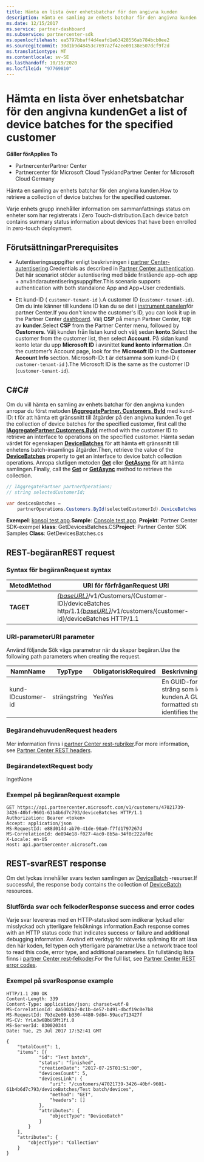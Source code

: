 ```yaml
---
title: Hämta en lista över enhetsbatchar för den angivna kunden
description: Hämta en samling av enhets batchar för den angivna kunden.
ms.date: 12/15/2017
ms.service: partner-dashboard
ms.subservice: partnercenter-sdk
ms.openlocfilehash: ea5797bbaff4d4eafd1e63428556ab784bcb0ee2
ms.sourcegitcommit: 30d1b9d48453c7697a2f42ee09138e507dcf9f2d
ms.translationtype: MT
ms.contentlocale: sv-SE
ms.lasthandoff: 10/19/2020
ms.locfileid: "97769810"
---
```

# <a name="get-a-list-of-device-batches-for-the-specified-customer"></a><span data-ttu-id="7f655-103">Hämta en lista över enhetsbatchar för den angivna kunden</span><span class="sxs-lookup"><span data-stu-id="7f655-103">Get a list of device batches for the specified customer</span></span>

<span data-ttu-id="7f655-104">**Gäller för**</span><span class="sxs-lookup"><span data-stu-id="7f655-104">**Applies To**</span></span>

- <span data-ttu-id="7f655-105">Partnercenter</span><span class="sxs-lookup"><span data-stu-id="7f655-105">Partner Center</span></span>
- <span data-ttu-id="7f655-106">Partnercenter för Microsoft Cloud Tyskland</span><span class="sxs-lookup"><span data-stu-id="7f655-106">Partner Center for Microsoft Cloud Germany</span></span>

<span data-ttu-id="7f655-107">Hämta en samling av enhets batchar för den angivna kunden.</span><span class="sxs-lookup"><span data-stu-id="7f655-107">How to retrieve a collection of device batches for the specified customer.</span></span>

<span data-ttu-id="7f655-108">Varje enhets grupp innehåller information om sammanfattnings status om enheter som har registrerats i Zero Touch-distribution.</span><span class="sxs-lookup"><span data-stu-id="7f655-108">Each device batch contains summary status information about devices that have been enrolled in zero-touch deployment.</span></span>

## <a name="prerequisites"></a><span data-ttu-id="7f655-109">Förutsättningar</span><span class="sxs-lookup"><span data-stu-id="7f655-109">Prerequisites</span></span>

- <span data-ttu-id="7f655-110">Autentiseringsuppgifter enligt beskrivningen i [partner Center-autentisering](partner-center-authentication.md).</span><span class="sxs-lookup"><span data-stu-id="7f655-110">Credentials as described in [Partner Center authentication](partner-center-authentication.md).</span></span> <span data-ttu-id="7f655-111">Det här scenariot stöder autentisering med både fristående app-och app + användarautentiseringsuppgifter.</span><span class="sxs-lookup"><span data-stu-id="7f655-111">This scenario supports authentication with both standalone App and App+User credentials.</span></span>

- <span data-ttu-id="7f655-112">Ett kund-ID ( `customer-tenant-id` ).</span><span class="sxs-lookup"><span data-stu-id="7f655-112">A customer ID (`customer-tenant-id`).</span></span> <span data-ttu-id="7f655-113">Om du inte känner till kundens ID kan du se det i [instrument panelen](https://partner.microsoft.com/dashboard)för partner Center.</span><span class="sxs-lookup"><span data-stu-id="7f655-113">If you don't know the customer's ID, you can look it up in the Partner Center [dashboard](https://partner.microsoft.com/dashboard).</span></span> <span data-ttu-id="7f655-114">Välj **CSP** på menyn Partner Center, följt av **kunder**.</span><span class="sxs-lookup"><span data-stu-id="7f655-114">Select **CSP** from the Partner Center menu, followed by **Customers**.</span></span> <span data-ttu-id="7f655-115">Välj kunden från listan kund och välj sedan **konto**.</span><span class="sxs-lookup"><span data-stu-id="7f655-115">Select the customer from the customer list, then select **Account**.</span></span> <span data-ttu-id="7f655-116">På sidan kund konto letar du upp **Microsoft ID** i avsnittet **kund konto information** .</span><span class="sxs-lookup"><span data-stu-id="7f655-116">On the customer’s Account page, look for the **Microsoft ID** in the **Customer Account Info** section.</span></span> <span data-ttu-id="7f655-117">Microsoft-ID: t är detsamma som kund-ID ( `customer-tenant-id` ).</span><span class="sxs-lookup"><span data-stu-id="7f655-117">The Microsoft ID is the same as the customer ID  (`customer-tenant-id`).</span></span>

## <a name="c"></a><span data-ttu-id="7f655-118">C\#</span><span class="sxs-lookup"><span data-stu-id="7f655-118">C\#</span></span>

<span data-ttu-id="7f655-119">Om du vill hämta en samling av enhets batchar för den angivna kunden anropar du först metoden [**IAggregatePartner. Customers. ById**](/dotnet/api/microsoft.store.partnercenter.customers.icustomercollection.byid) med kund-ID: t för att hämta ett gränssnitt till åtgärder på den angivna kunden.</span><span class="sxs-lookup"><span data-stu-id="7f655-119">To get the collection of device batches for the specified customer, first call the [**IAggregatePartner.Customers.ById**](/dotnet/api/microsoft.store.partnercenter.customers.icustomercollection.byid) method with the customer ID to retrieve an interface to operations on the specified customer.</span></span> <span data-ttu-id="7f655-120">Hämta sedan värdet för egenskapen [**DeviceBatches**](/dotnet/api/microsoft.store.partnercenter.customers.icustomer.devicebatches) för att hämta ett gränssnitt till enhetens batch-insamlings åtgärder.</span><span class="sxs-lookup"><span data-stu-id="7f655-120">Then, retrieve the value of the [**DeviceBatches**](/dotnet/api/microsoft.store.partnercenter.customers.icustomer.devicebatches) property to get an interface to device batch collection operations.</span></span> <span data-ttu-id="7f655-121">Anropa slutligen metoden [**Get**](/dotnet/api/microsoft.store.partnercenter.devicesdeployment.idevicesbatchcollection.get) eller [**GetAsync**](/dotnet/api/microsoft.store.partnercenter.devicesdeployment.idevicesbatchcollection.getasync) för att hämta samlingen.</span><span class="sxs-lookup"><span data-stu-id="7f655-121">Finally, call the [**Get**](/dotnet/api/microsoft.store.partnercenter.devicesdeployment.idevicesbatchcollection.get) or [**GetAsync**](/dotnet/api/microsoft.store.partnercenter.devicesdeployment.idevicesbatchcollection.getasync) method to retrieve the collection.</span></span>

``` csharp
// IAggregatePartner partnerOperations;
// string selectedCustomerId;

var devicesBatches =
    partnerOperations.Customers.ById(selectedCustomerId).DeviceBatches.Get();
```

<span data-ttu-id="7f655-122">**Exempel**: [konsol test app](console-test-app.md).</span><span class="sxs-lookup"><span data-stu-id="7f655-122">**Sample**: [Console test app](console-test-app.md).</span></span> <span data-ttu-id="7f655-123">**Projekt**: Partner Center SDK-exempel **klass**: GetDevicesBatches.CS</span><span class="sxs-lookup"><span data-stu-id="7f655-123">**Project**: Partner Center SDK Samples **Class**: GetDevicesBatches.cs</span></span>

## <a name="rest-request"></a><span data-ttu-id="7f655-124">REST-begäran</span><span class="sxs-lookup"><span data-stu-id="7f655-124">REST request</span></span>

### <a name="request-syntax"></a><span data-ttu-id="7f655-125">Syntax för begäran</span><span class="sxs-lookup"><span data-stu-id="7f655-125">Request syntax</span></span>

| <span data-ttu-id="7f655-126">Metod</span><span class="sxs-lookup"><span data-stu-id="7f655-126">Method</span></span>  | <span data-ttu-id="7f655-127">URI för förfrågan</span><span class="sxs-lookup"><span data-stu-id="7f655-127">Request URI</span></span>                                                                                   |
|---------|-----------------------------------------------------------------------------------------------|
| <span data-ttu-id="7f655-128">**TA**</span><span class="sxs-lookup"><span data-stu-id="7f655-128">**GET**</span></span> | <span data-ttu-id="7f655-129">[*{baseURL}*](partner-center-rest-urls.md)/v1/Customers/{Customer-ID}/deviceBatches http/1.1</span><span class="sxs-lookup"><span data-stu-id="7f655-129">[*{baseURL}*](partner-center-rest-urls.md)/v1/customers/{customer-id}/deviceBatches HTTP/1.1</span></span> |

### <a name="uri-parameter"></a><span data-ttu-id="7f655-130">URI-parameter</span><span class="sxs-lookup"><span data-stu-id="7f655-130">URI parameter</span></span>

<span data-ttu-id="7f655-131">Använd följande Sök vägs parametrar när du skapar begäran.</span><span class="sxs-lookup"><span data-stu-id="7f655-131">Use the following path parameters when creating the request.</span></span>

| <span data-ttu-id="7f655-132">Namn</span><span class="sxs-lookup"><span data-stu-id="7f655-132">Name</span></span>        | <span data-ttu-id="7f655-133">Typ</span><span class="sxs-lookup"><span data-stu-id="7f655-133">Type</span></span>   | <span data-ttu-id="7f655-134">Obligatorisk</span><span class="sxs-lookup"><span data-stu-id="7f655-134">Required</span></span> | <span data-ttu-id="7f655-135">Beskrivning</span><span class="sxs-lookup"><span data-stu-id="7f655-135">Description</span></span>                                           |
|-------------|--------|----------|-------------------------------------------------------|
| <span data-ttu-id="7f655-136">kund-ID</span><span class="sxs-lookup"><span data-stu-id="7f655-136">customer-id</span></span> | <span data-ttu-id="7f655-137">sträng</span><span class="sxs-lookup"><span data-stu-id="7f655-137">string</span></span> | <span data-ttu-id="7f655-138">Yes</span><span class="sxs-lookup"><span data-stu-id="7f655-138">Yes</span></span>      | <span data-ttu-id="7f655-139">En GUID-formaterad sträng som identifierar kunden.</span><span class="sxs-lookup"><span data-stu-id="7f655-139">A GUID-formatted string that identifies the customer.</span></span> |

### <a name="request-headers"></a><span data-ttu-id="7f655-140">Begärandehuvuden</span><span class="sxs-lookup"><span data-stu-id="7f655-140">Request headers</span></span>

<span data-ttu-id="7f655-141">Mer information finns i [partner Center rest-rubriker](headers.md).</span><span class="sxs-lookup"><span data-stu-id="7f655-141">For more information, see [Partner Center REST headers](headers.md).</span></span>

### <a name="request-body"></a><span data-ttu-id="7f655-142">Begärandetext</span><span class="sxs-lookup"><span data-stu-id="7f655-142">Request body</span></span>

<span data-ttu-id="7f655-143">Inget</span><span class="sxs-lookup"><span data-stu-id="7f655-143">None</span></span>

### <a name="request-example"></a><span data-ttu-id="7f655-144">Exempel på begäran</span><span class="sxs-lookup"><span data-stu-id="7f655-144">Request example</span></span>

```http
GET https://api.partnercenter.microsoft.com/v1/customers/47021739-3426-40bf-9601-61b4b6d7c793/deviceBatches HTTP/1.1
Authorization: Bearer <token>
Accept: application/json
MS-RequestId: e88d014d-ab70-41de-90a0-f7fd1797267d
MS-CorrelationId: de894e18-f027-4ac0-8b5a-34f0c222af0c
X-Locale: en-US
Host: api.partnercenter.microsoft.com
```

## <a name="rest-response"></a><span data-ttu-id="7f655-145">REST-svar</span><span class="sxs-lookup"><span data-stu-id="7f655-145">REST response</span></span>

<span data-ttu-id="7f655-146">Om det lyckas innehåller svars texten samlingen av [DeviceBatch](device-deployment-resources.md#devicebatch) -resurser.</span><span class="sxs-lookup"><span data-stu-id="7f655-146">If successful, the response body contains the collection of [DeviceBatch](device-deployment-resources.md#devicebatch) resources.</span></span>

### <a name="response-success-and-error-codes"></a><span data-ttu-id="7f655-147">Slutförda svar och felkoder</span><span class="sxs-lookup"><span data-stu-id="7f655-147">Response success and error codes</span></span>

<span data-ttu-id="7f655-148">Varje svar levereras med en HTTP-statuskod som indikerar lyckad eller misslyckad och ytterligare felsöknings information.</span><span class="sxs-lookup"><span data-stu-id="7f655-148">Each response comes with an HTTP status code that indicates success or failure and additional debugging information.</span></span> <span data-ttu-id="7f655-149">Använd ett verktyg för nätverks spårning för att läsa den här koden, fel typen och ytterligare parametrar.</span><span class="sxs-lookup"><span data-stu-id="7f655-149">Use a network trace tool to read this code, error type, and additional parameters.</span></span> <span data-ttu-id="7f655-150">En fullständig lista finns i [partner Center rest-felkoder](error-codes.md).</span><span class="sxs-lookup"><span data-stu-id="7f655-150">For the full list, see [Partner Center REST error codes](error-codes.md).</span></span>

### <a name="response-example"></a><span data-ttu-id="7f655-151">Exempel på svar</span><span class="sxs-lookup"><span data-stu-id="7f655-151">Response example</span></span>

```http
HTTP/1.1 200 OK
Content-Length: 339
Content-Type: application/json; charset=utf-8
MS-CorrelationId: 4a5002a2-0c1b-4e57-b491-dbcf19c0e7b8
MS-RequestId: 7b3e2e00-b330-4480-9d84-59ace713427f
MS-CV: YrLe3w6BbUSMt1fi.0
MS-ServerId: 030020344
Date: Tue, 25 Jul 2017 17:52:41 GMT

{
    "totalCount": 1,
    "items": [{
            "id": "Test batch",
            "status": "finished",
            "creationDate": "2017-07-25T01:51:00",
            "devicesCount": 5,
            "devicesLink": {
                "uri": "/customers/47021739-3426-40bf-9601-61b4b6d7c793/deviceBatches/Test batch/devices",
                "method": "GET",
                "headers": []
            },
            "attributes": {
                "objectType": "DeviceBatch"
            }
        }
    ],
    "attributes": {
        "objectType": "Collection"
    }
}
```
